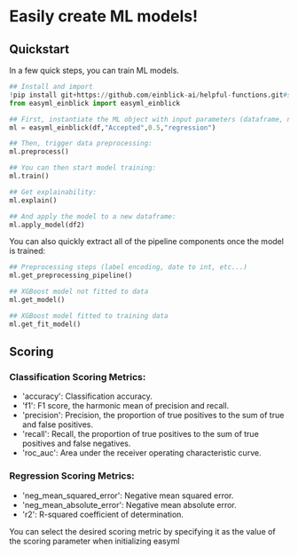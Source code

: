 # Easily create ML models! 
## Quickstart
In a few quick steps, you can train ML models. 

```python 
## Install and import
!pip install git+https://github.com/einblick-ai/helpful-functions.git#subdirectory=easyml_einblick
from easyml_einblick import easyml_einblick 

## First, instantiate the ML object with input parameters (dataframe, name_of_target_variable, how_long_to_search, regression_or_classification) 
ml = easyml_einblick(df,"Accepted",0.5,"regression")

## Then, trigger data preprocessing:
ml.preprocess()

## You can then start model training:
ml.train()

## Get explainability: 
ml.explain()

## And apply the model to a new dataframe: 
ml.apply_model(df2)

```

You can also quickly extract all of the pipeline components once the model is trained:

```Python
## Preprocessing steps (label encoding, date to int, etc...)
ml.get_preprocessing_pipeline()

## XGBoost model not fitted to data
ml.get_model()

## XGBoost model fitted to training data
ml.get_fit_model()

```

## Scoring 
### Classification Scoring Metrics:
* 'accuracy': Classification accuracy.
* 'f1': F1 score, the harmonic mean of precision and recall.
* 'precision': Precision, the proportion of true positives to the sum of true and false positives.
* 'recall': Recall, the proportion of true positives to the sum of true positives and false negatives.
* 'roc_auc': Area under the receiver operating characteristic curve.

### Regression Scoring Metrics:
* 'neg_mean_squared_error': Negative mean squared error.
* 'neg_mean_absolute_error': Negative mean absolute error.
* 'r2': R-squared coefficient of determination.

You can select the desired scoring metric by specifying it as the value of the scoring parameter when initializing easyml


